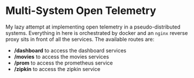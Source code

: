# Multi-System Open Telemetry

My lazy attempt at implementing open telemetry in a pseudo-distributed systems.
Everything in here is orchestrated by docker and an `nginx` reverse proxy sits in front of all the services. The available routes are:

- **/dashboard** to access the dashboard services
- **/movies** to access the movies services
- **/prom** to access the prometheus service
- **/zipkin** to access the zipkin service
